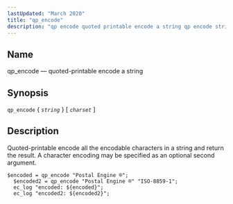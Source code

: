 ```yaml
---
lastUpdated: "March 2020"
title: "qp_encode"
description: "qp encode quoted printable encode a string qp encode string charset Quoted printable encode all the encodable characters in a string and return the result A character encoding may be specified as an optional second argument Example 16 118 qp encode example..."
---
```


<a name="sieve.ref.qp_encode"></a> 
## Name

qp_encode — quoted-printable encode a string

## Synopsis

`qp_encode` { *`string`* } [ *`charset`* ]

<a name="idp31085472"></a> 
## Description

Quoted-printable encode all the encodable characters in a string and return the result. A character encoding may be specified as an optional second argument.

<a name="example.ap_encode"></a> 


```
$encoded = qp_encode "Postal Engine ®";
  $encoded2 = qp_encode "Postal Engine ®" "ISO-8859-1";
  ec_log "encoded: ${encoded}";
  ec_log "encoded2: ${encoded2}";
```